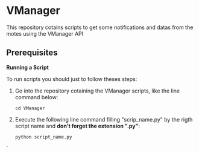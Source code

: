 # VManager

This repository cotains scripts to get some notifications and datas from the motes using the VManager API

**Prerequisites**
-
**Running a Script**

To run scripts you should just to follow theses steps: 
	
1. Go into the repository cotaining the VManager scripts, like the line command below:
	
	`cd VManager` 

2. Execute the following line command filling "scrip_name.py" by the rigth script name and **don't forget the extension ".py"**:
	
	`python script_name.py`
	
`
